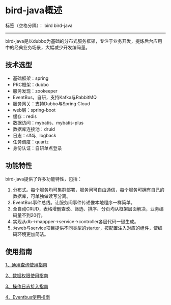# bird-java概述

标签（空格分隔）： bird bird-java

---

bird-java是以dubbo为基础的分布式服务框架，专注于业务开发，提炼后台应用中的经典业务场景，大幅减少开发编码量。

## 技术选型

 - 基础框架：spring
 - PRC框架：dubbo
 - 服务发现：zookeeper
 - EventBus，自研，支持Kafka与RabbitMQ
 - 服务网关：支持Dubbo与Spring Cloud
 - web层：spring-boot
 - 缓存：redis
 - 数据访问：mybatis、mybatis-plus
 - 数据库连接池：druid
 - 日志：slf4j、logback
 - 任务调度：quartz
 - 身份认证：自研单点登录

## 功能特性

bird-java提供了许多功能特性，包括：

 1. 分布式。每个服务均可集群部署，服务间可自由通信，每个服务可拥有自己的数据库，可单独做读写分离。
 2. EventBus事件总线。让服务间事件传递像本地程序一样简单。
 3. 全自动CRUD，表格增删查改、筛选、排序、分页均从框架层面解决，业务编码量不到20行。
 4. 实现从db->mappper->service->controller各层代码一键生成。
 5. 为web与service项目提供不同类型的starter，按配置注入对应的组件，使编码环境更加简洁。
 
## 使用指南

[1、通用查询使用指南][1]

[2、数据权限使用指南][2]

[3、操作日志接入指南][3]

[4、Eventbus使用指南][4]


  [1]: https://github.com/liuxx001/bird-java/blob/master/docs/1%E3%80%81%E9%80%9A%E7%94%A8%E6%9F%A5%E8%AF%A2%E4%BD%BF%E7%94%A8%E6%8C%87%E5%8D%97.md
  [2]: https://github.com/liuxx001/bird-java/blob/master/docs/2%E3%80%81%E6%95%B0%E6%8D%AE%E6%9D%83%E9%99%90%E4%BD%BF%E7%94%A8%E6%8C%87%E5%8D%97.md
  [3]: https://github.com/liuxx001/bird-java/blob/master/docs/3%E3%80%81%E6%93%8D%E4%BD%9C%E6%97%A5%E5%BF%97%E6%8E%A5%E5%85%A5%E6%8C%87%E5%8D%97.md
  [4]: https://github.com/liuxx001/bird-java/blob/master/docs/4%E3%80%81Eventbus%E4%BD%BF%E7%94%A8%E6%8C%87%E5%8D%97.md